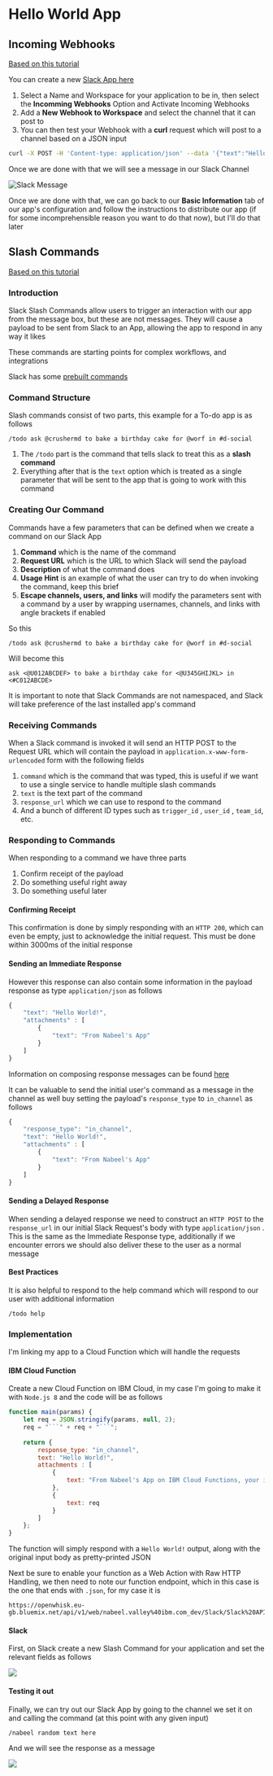 # Hello World App

## Incoming Webhooks

[Based on this tutorial](https://api.slack.com/tutorials/slack-apps-hello-world)

You can create a new [Slack App here](https://api.slack.com/apps/new)

1. Select a Name and Workspace for your application to be in, then select the **Incomming Webhooks** Option and Activate Incoming Webhooks
2. Add a **New Webhook to Workspace** and select the channel that it can post to
3. You can then test your Webhook with a **curl** request which will post to a channel based on a JSON input

```bash
curl -X POST -H 'Content-type: application/json' --data '{"text":"Hello, World!"}' <YOUR WEBHOOK URL>
```

Once we are done with that we will see a message in our Slack Channel

![Slack Message](/docs/assets/image%20%2821%29.png)

Once we are done with that, we can go back to our **Basic Information** tab of our app's configuration and follow the instructions to distribute our app \(if for some incomprehensible reason you want to do that now\), but I'll do that later

## Slash Commands

[Based on this tutorial](https://api.slack.com/slash-commands)

### Introduction

Slack Slash Commands allow users to trigger an interaction with our app from the message box, but these are not messages. They will cause a payload to be sent from Slack to an App, allowing the app to respond in any way it likes

These commands are starting points for complex workflows, and integrations

Slack has some [prebuilt commands](https://slack.zendesk.com/hc/en-us/articles/201259356-using-slash-commands?sid=zd-of-tdqu4b49e-udrs8rm29)

### Command Structure

Slash commands consist of two parts, this example for a To-do app is as follows

```text
/todo ask @crushermd to bake a birthday cake for @worf in #d-social
```

1. The `/todo` part is the command that tells slack to treat this as a **slash command**
2. Everything after that is the `text` option which is treated as a single parameter that will be sent to the app that is going to work with this command

### Creating Our Command

Commands have a few parameters that can be defined when we create a command on our Slack App

1. **Command** which is the name of the command
2. **Request URL** which is the URL to which Slack will send the payload
3. **Description** of what the command does
4. **Usage Hint** is an example of what the user can try to do when invoking the command, keep this brief
5. **Escape channels, users, and links** will modify the parameters sent with a command by a user by wrapping usernames, channels, and links with angle brackets if enabled

So this

```text
/todo ask @crushermd to bake a birthday cake for @worf in #d-social
```

Will become this

```text
ask <@U012ABCDEF> to bake a birthday cake for <@U345GHIJKL> in <#C012ABCDE>
```


It is important to note that Slack Commands are not namespaced, and Slack will take preference of the last installed app's command


### Receiving Commands

When a Slack command is invoked it will send an HTTP POST to the Request URL which will contain the payload in `application.x-www-form-urlencoded` form with the following fields

1. `command` which is the command that was typed, this is useful if we want to use a single service to handle multiple slash commands
2. `text` is the text part of the command
3. `response_url` which we can use to respond to the command
4. And a bunch of different ID types such as `trigger_id` , `user_id` , `team_id`, etc. 

### Responding to Commands

When responding to a command we have three parts

1. Confirm receipt of the payload
2. Do something useful right away
3. Do something useful later

#### Confirming Receipt

This confirmation is done by simply responding with an `HTTP 200`, which can even be empty, just to acknowledge the initial request. This must be done within 3000ms of the initial response

#### Sending an Immediate Response

However this response can also contain some information in the payload response as type `application/json` as follows

```javascript
{
    "text": "Hello World!",
    "attachments" : [
        {
            "text": "From Nabeel's App"
        }
    ]
}
```

Information on composing response messages can be found [here](https://api.slack.com/docs/messages#composing_messages)

It can be valuable to send the initial user's command as a message in the channel as well buy setting the payload's  `response_type` to `in_channel` as follows

```javascript
{
    "response_type": "in_channel",
    "text": "Hello World!",
    "attachments" : [
        {
            "text": "From Nabeel's App"
        }
    ]
}
```

#### Sending a Delayed Response

When sending a delayed response we need to construct an `HTTP POST` to the `response_url` in our initial Slack Request's body with type `application/json` . This is the same as the Immediate Response type, additionally if we encounter errors we should also deliver these to the user as a normal message

#### Best Practices

It is also helpful to respond to the help command which will respond to our user with additional information

```text
/todo help
```

### Implementation

I'm linking my app to a Cloud Function which will handle the requests

#### IBM Cloud Function

Create a new Cloud Function on IBM Cloud, in my case I'm going to make it with `Node.js 8` and the code will be as follows



```javascript
function main(params) {
    let req = JSON.stringify(params, null, 2);
    req = "```" + req + "```";
    
	return {
        response_type: "in_channel",
        text: "Hello World!",
        attachments : [
            {
                text: "From Nabeel's App on IBM Cloud Functions, your initial request was"
            },
            {
                text: req
            }
        ]       
    };
}

```



The function will simply respond with a `Hello World!` output, along with the original input body as pretty-printed JSON

Next be sure to enable your function as a Web Action with Raw HTTP Handling, we then need to note our function endpoint, which in this case is the one that ends with `.json`, for my case it is

```text
https://openwhisk.eu-gb.bluemix.net/api/v1/web/nabeel.valley%40ibm.com_dev/Slack/Slack%20API%20Hello%20World.json
```

#### Slack

First, on Slack create a new Slash Command for your application and set the relevant fields as follows

![](/docs/assets/image%20%2824%29.png)

#### Testing it out

Finally, we can try out our Slack App by going to the channel we set it on and calling the command \(at this point with any  given input\)

```text
/nabeel random text here
```

And we will see the response as a message

![](/docs/assets/image%20%2812%29.png)

